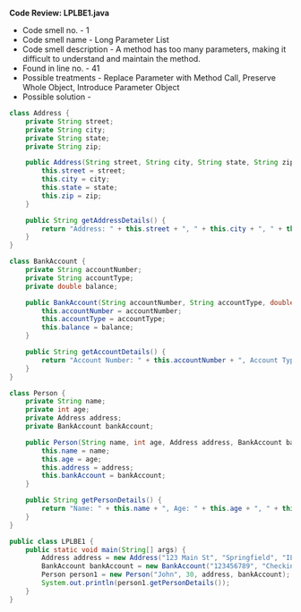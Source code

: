 **Code Review: LPLBE1.java**
- Code smell no. - 1
- Code smell name - Long Parameter List
- Code smell description - A method has too many parameters, making it difficult to understand and maintain the method.
- Found in line no. - 41
- Possible treatments - Replace Parameter with Method Call, Preserve Whole Object, Introduce Parameter Object
- Possible solution - 
```java
class Address {
    private String street;
    private String city;
    private String state;
    private String zip;

    public Address(String street, String city, String state, String zip) {
        this.street = street;
        this.city = city;
        this.state = state;
        this.zip = zip;
    }

    public String getAddressDetails() {
        return "Address: " + this.street + ", " + this.city + ", " + this.state + ", " + this.zip;
    }
}

class BankAccount {
    private String accountNumber;
    private String accountType;
    private double balance;

    public BankAccount(String accountNumber, String accountType, double balance) {
        this.accountNumber = accountNumber;
        this.accountType = accountType;
        this.balance = balance;
    }

    public String getAccountDetails() {
        return "Account Number: " + this.accountNumber + ", Account Type: " + this.accountType + ", Balance: " + this.balance;
    }
}

class Person {
    private String name;
    private int age;
    private Address address;
    private BankAccount bankAccount;

    public Person(String name, int age, Address address, BankAccount bankAccount) {
        this.name = name;
        this.age = age;
        this.address = address;
        this.bankAccount = bankAccount;
    }

    public String getPersonDetails() {
        return "Name: " + this.name + ", Age: " + this.age + ", " + this.address.getAddressDetails() + ", " + this.bankAccount.getAccountDetails();
    }
}

public class LPLBE1 {
    public static void main(String[] args) {
        Address address = new Address("123 Main St", "Springfield", "IL", "62701");
        BankAccount bankAccount = new BankAccount("123456789", "Checking", 1000);
        Person person1 = new Person("John", 30, address, bankAccount);
        System.out.println(person1.getPersonDetails());
    }
} 
```
